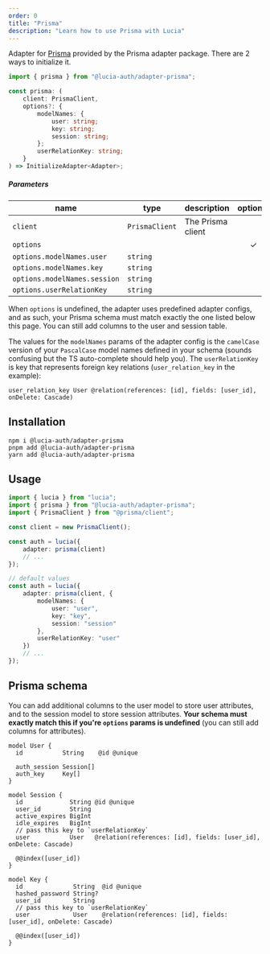 ```yaml
---
order: 0
title: "Prisma"
description: "Learn how to use Prisma with Lucia"
---
```


Adapter for [Prisma](https://www.prisma.io) provided by the Prisma adapter package. There are 2 ways to initialize it.

```ts
import { prisma } from "@lucia-auth/adapter-prisma";
```

```ts
const prisma: (
	client: PrismaClient,
	options?: {
		modelNames: {
			user: string;
			key: string;
			session: string;
		};
		userRelationKey: string;
	}
) => InitializeAdapter<Adapter>;
```

##### Parameters

| name                         | type           | description       | optional |
| ---------------------------- | -------------- | ----------------- | :------: |
| `client`                     | `PrismaClient` | The Prisma client |          |
| `options`                    |                |                   |    ✓     |
| `options.modelNames.user`    | `string`       |                   |          |
| `options.modelNames.key`     | `string`       |                   |          |
| `options.modelNames.session` | `string`       |                   |          |
| `options.userRelationKey`    | `string`       |                   |          |

When `options` is undefined, the adapter uses predefined adapter configs, and as such, your Prisma schema must match exactly the one listed below this page. You can still add columns to the user and session table.

The values for the `modelNames` params of the adapter config is the `camelCase` version of your `PascalCase` model names defined in your schema (sounds confusing but the TS auto-complete should help you). The `userRelationKey` is key that represents foreign key relations (`user_relation_key` in the example):

```prisma
user_relation_key User @relation(references: [id], fields: [user_id], onDelete: Cascade)
```

## Installation

```
npm i @lucia-auth/adapter-prisma
pnpm add @lucia-auth/adapter-prisma
yarn add @lucia-auth/adapter-prisma
```

## Usage

```ts
import { lucia } from "lucia";
import { prisma } from "@lucia-auth/adapter-prisma";
import { PrismaClient } from "@prisma/client";

const client = new PrismaClient();

const auth = lucia({
	adapter: prisma(client)
	// ...
});

// default values
const auth = lucia({
	adapter: prisma(client, {
		modelNames: {
			user: "user",
			key: "key",
			session: "session"
		},
		userRelationKey: "user"
	})
	// ...
});
```

## Prisma schema

You can add additional columns to the user model to store user attributes, and to the session model to store session attributes. **Your schema must exactly match this if you're `options` params is undefined** (you can still add columns for attributes).

```prisma
model User {
  id           String    @id @unique

  auth_session Session[]
  auth_key     Key[]
}

model Session {
  id             String @id @unique
  user_id        String
  active_expires BigInt
  idle_expires   BigInt
  // pass this key to `userRelationKey`
  user           User   @relation(references: [id], fields: [user_id], onDelete: Cascade)

  @@index([user_id])
}

model Key {
  id              String  @id @unique
  hashed_password String?
  user_id         String
  // pass this key to `userRelationKey`
  user            User    @relation(references: [id], fields: [user_id], onDelete: Cascade)

  @@index([user_id])
}
```
